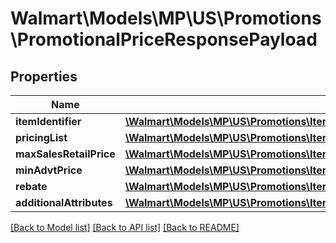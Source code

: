 # Walmart\Models\MP\US\Promotions\PromotionalPriceResponsePayload

## Properties

Name | Type | Description | Notes
------------ | ------------- | ------------- | -------------
**itemIdentifier** | [**\Walmart\Models\MP\US\Promotions\ItemPriceTypeItemIdentifier**](ItemPriceTypeItemIdentifier.md) |  |
**pricingList** | [**\Walmart\Models\MP\US\Promotions\ItemPriceTypePricingList**](ItemPriceTypePricingList.md) |  |
**maxSalesRetailPrice** | [**\Walmart\Models\MP\US\Promotions\ItemPriceTypePricingListPricingInnerCurrentPriceValue**](ItemPriceTypePricingListPricingInnerCurrentPriceValue.md) |  | [optional]
**minAdvtPrice** | [**\Walmart\Models\MP\US\Promotions\ItemPriceTypePricingListPricingInnerCurrentPriceValue**](ItemPriceTypePricingListPricingInnerCurrentPriceValue.md) |  | [optional]
**rebate** | [**\Walmart\Models\MP\US\Promotions\ItemPriceTypeRebate**](ItemPriceTypeRebate.md) |  | [optional]
**additionalAttributes** | [**\Walmart\Models\MP\US\Promotions\ItemPriceTypeAdditionalAttributes**](ItemPriceTypeAdditionalAttributes.md) |  | [optional]


[[Back to Model list]](./) [[Back to API list]](../../../../../README.md#supported-apis) [[Back to README]](../../../../../README.md)
